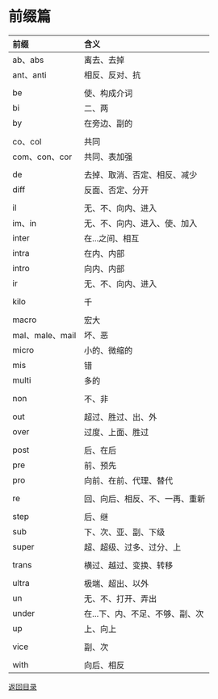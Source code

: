 # 前缀篇
|前缀|含义|
|:---|:---|
|ab、abs|离去、去掉|
|ant、anti|相反、反对、抗|
|||
|be|使、构成介词|
|bi|二、两|
|by|在旁边、副的|
|||
|co、col|共同|
|com、con、cor|共同、表加强|
|||
|de|去掉、取消、否定、相反、减少|
|diff|反面、否定、分开|
|||
|il|无、不、向内、进入|
|im、in|无、不、向内、进入、使、加入|
|inter|在...之间、相互|
|intra|在内、内部|
|intro|向内、内部|
|ir|无、不、向内、进入|
|||
|kilo|千|
|||
|macro|宏大|
|mal、male、mail|坏、恶|
|micro|小的、微缩的|
|mis|错|
|multi|多的|
|||
|non|不、非|
|||
|out|超过、胜过、出、外|
|over|过度、上面、胜过|
|||
|post|后、在后|
|pre|前、预先|
|pro|向前、在前、代理、替代|
|||
|re|回、向后、相反、不、一再、重新|
|||
|step|后、继|
|sub|下、次、亚、副、下级|
|super|超、超级、过多、过分、上|
|||
|trans|横过、越过、变换、转移|
|||
|ultra|极端、超出、以外|
|un|无、不、打开、弄出|
|under|在...下、内、不足、不够、副、次|
|up|上、向上|
|||
|vice|副、次|
|||
|with|向后、相反|

[返回目录](../CONTENTS.md)